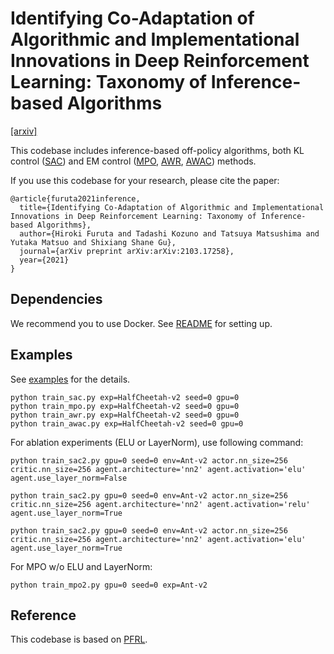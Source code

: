 # Identifying Co-Adaptation of Algorithmic and Implementational Innovations in Deep Reinforcement Learning: Taxonomy of Inference-based Algorithms

[[arxiv]](https://arxiv.org/abs/2103.17258)

This codebase includes inference-based off-policy algorithms, both KL control ([SAC](https://arxiv.org/abs/1801.01290)) and EM control ([MPO](https://arxiv.org/abs/1806.06920), [AWR](https://arxiv.org/abs/1910.00177), [AWAC](https://arxiv.org/abs/2006.09359)) methods.

If you use this codebase for your research, please cite the paper:
```
@article{furuta2021inference,
  title={Identifying Co-Adaptation of Algorithmic and Implementational Innovations in Deep Reinforcement Learning: Taxonomy of Inference-based Algorithms},
  author={Hiroki Furuta and Tadashi Kozuno and Tatsuya Matsushima and Yutaka Matsuo and Shixiang Shane Gu},
  journal={arXiv preprint arXiv:arXiv:2103.17258},
  year={2021}
}
```

## Dependencies
We recommend you to use Docker. See [README](./docker/README.md) for setting up.

## Examples
See [examples](./examples) for the details.
```
python train_sac.py exp=HalfCheetah-v2 seed=0 gpu=0
python train_mpo.py exp=HalfCheetah-v2 seed=0 gpu=0
python train_awr.py exp=HalfCheetah-v2 seed=0 gpu=0
python train_awac.py exp=HalfCheetah-v2 seed=0 gpu=0
```

For ablation experiments (ELU or LayerNorm), use following command:
```
python train_sac2.py gpu=0 seed=0 env=Ant-v2 actor.nn_size=256 critic.nn_size=256 agent.architecture='nn2' agent.activation='elu' agent.use_layer_norm=False

python train_sac2.py gpu=0 seed=0 env=Ant-v2 actor.nn_size=256 critic.nn_size=256 agent.architecture='nn2' agent.activation='relu' agent.use_layer_norm=True

python train_sac2.py gpu=0 seed=0 env=Ant-v2 actor.nn_size=256 critic.nn_size=256 agent.architecture='nn2' agent.activation='elu' agent.use_layer_norm=True
```
For MPO w/o ELU and LayerNorm:
```
python train_mpo2.py gpu=0 seed=0 exp=Ant-v2
```

## Reference
This codebase is based on [PFRL](https://github.com/pfnet/pfrl).
